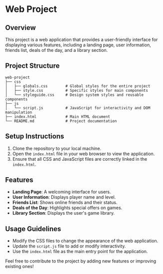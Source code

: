 # Web Project

## Overview
This project is a web application that provides a user-friendly interface for displaying various features, including a landing page, user information, friends list, deals of the day, and a library section.

## Project Structure
```
web-project
├── css
│   ├── globals.css        # Global styles for the entire project
│   ├── style.css          # Specific styles for main components
│   └── styleguide.css     # Design system styles and reusable components
├── js
│   └── script.js          # JavaScript for interactivity and DOM manipulation
├── index.html             # Main HTML document
└── README.md              # Project documentation
```

## Setup Instructions
1. Clone the repository to your local machine.
2. Open the `index.html` file in your web browser to view the application.
3. Ensure that all CSS and JavaScript files are correctly linked in the `index.html`.

## Features
- **Landing Page**: A welcoming interface for users.
- **User Information**: Displays player name and level.
- **Friends List**: Shows online friends and their status.
- **Deals of the Day**: Highlights special offers on games.
- **Library Section**: Displays the user's game library.

## Usage Guidelines
- Modify the CSS files to change the appearance of the web application.
- Update the `script.js` file to add or modify interactivity.
- Use the `index.html` file as the main entry point for the application. 

Feel free to contribute to the project by adding new features or improving existing ones!